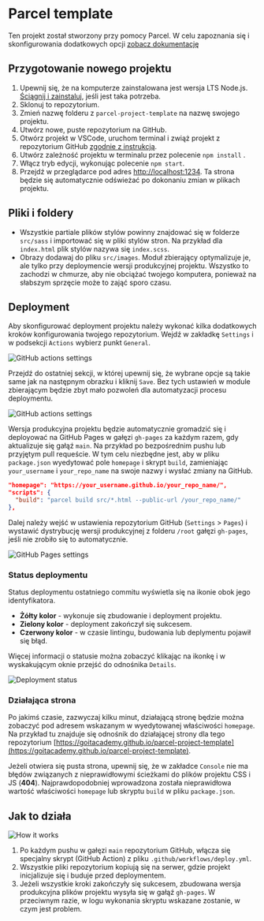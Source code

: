 # Parcel template

Ten projekt został stworzony przy pomocy Parcel. W celu zapoznania się i
skonfigurowania dodatkowych opcji [zobacz dokumentację](https://parceljs.org/)

## Przygotowanie nowego projektu

1. Upewnij się, że na komputerze zainstalowana jest wersja LTS Node.js.
   [Ściągnij i zainstaluj](https://nodejs.org/en/), jeśli jest taka potrzeba.
2. Sklonuj to repozytorium.
3. Zmień nazwę folderu z `parcel-project-template` na nazwę swojego projektu.
4. Utwórz nowe, puste repozytorium na GitHub.
5. Otwórz projekt w VSCode, uruchom terminal i zwiąż projekt z repozytorium
   GitHub
   [zgodnie z instrukcją](https://docs.github.com/en/get-started/getting-started-with-git/managing-remote-repositories#changing-a-remote-repositorys-url).
6. Utwórz zależność projektu w terminalu przez polecenie `npm install` .
7. Włącz tryb edycji, wykonując polecenie `npm start`.
8. Przejdź w przeglądarce pod adres
   [http://localhost:1234](http://localhost:1234). Ta strona będzie się
   automatycznie odświeżać po dokonaniu zmian w plikach projektu.

## Pliki i foldery

- Wszystkie partiale plików stylów powinny znajdować się w folderze `src/sass` i
  importować się w pliki stylów stron. Na przykład dla `index.html` plik stylów
  nazywa się `index.scss`.
- Obrazy dodawaj do pliku `src/images`. Moduł zbierający optymalizuje je, ale
  tylko przy deploymencie wersji produkcyjnej projektu. Wszystko to zachodzi w
  chmurze, aby nie obciążać twojego komputera, ponieważ na słabszym sprzęcie
  może to zająć sporo czasu.

## Deployment

Aby skonfigurować deployment projektu należy wykonać kilka dodatkowych kroków
konfigurowania twojego repozytorium. Wejdź w zakładkę `Settings` i w podsekcji
`Actions` wybierz punkt `General`.

![GitHub actions settings](./assets/actions-config-step-1.png)

Przejdź do ostatniej sekcji, w której upewnij się, że wybrane opcje są takie
same jak na następnym obrazku i kliknij `Save`. Bez tych ustawień w module
zbierającym będzie zbyt mało pozwoleń dla automatyzacji procesu deploymentu.

![GitHub actions settings](./assets/actions-config-step-2.png)

Wersja produkcyjna projektu będzie automatycznie gromadzić się i deployować na
GitHub Pages w gałęzi `gh-pages` za każdym razem, gdy aktualizuje się gałąź
`main`. Na przykład po bezpośrednim pushu lub przyjętym pull requeście. W tym
celu niezbędne jest, aby w pliku `package.json` wyedytować pole `homepage` i
skrypt `build`, zamieniając `your_username` i `your_repo_name` na swoje nazwy i
wysłać zmiany na GitHub.

```json
"homepage": "https://your_username.github.io/your_repo_name/",
"scripts": {
  "build": "parcel build src/*.html --public-url /your_repo_name/"
},
```

Dalej należy wejść w ustawienia repozytorium GitHub (`Settings` > `Pages`) i
wystawić dystrybucję wersji produkcyjnej z folderu `/root` gałęzi `gh-pages`,
jeśli nie zrobiło się to automatycznie.

![GitHub Pages settings](./assets/repo-settings.png)

### Status deploymentu

Status deploymentu ostatniego commitu wyświetla się na ikonie obok jego
identyfikatora.

- **Żółty kolor** - wykonuje się zbudowanie i deployment projektu.
- **Zielony kolor** - deployment zakończył się sukcesem.
- **Czerwony kolor** - w czasie lintingu, budowania lub deplymentu pojawił się
  błąd.

Więcej informacji o statusie można zobaczyć klikając na ikonkę i w wyskakującym
oknie przejść do odnośnika `Details`.

![Deployment status](./assets/status.png)

### Działająca strona

Po jakimś czasie, zazwyczaj kilku minut, działającą stronę będzie można zobaczyć
pod adresem wskazanym w wyedytowanej właściwości `homepage`. Na przykład tu
znajduje się odnośnik do działającej strony dla tego repozytorium
[https://goitacademy.github.io/parcel-project-template](https://goitacademy.github.io/parcel-project-template).

Jeżeli otwiera się pusta strona, upewnij się, że w zakładce `Console` nie ma
błędów związanych z nieprawidłowymi ścieżkami do plików projektu CSS i JS
(**404**). Najprawdopodobniej wprowadzona została nieprawidłowa wartość
właściwości `homepage` lub skryptu `build` w pliku `package.json`.

## Jak to działa

![How it works](./assets/how-it-works.png)

1. Po każdym pushu w gałęzi `main` repozytorium GitHub, włącza się specjalny
   skrypt (GitHub Action) z pliku `.github/workflows/deploy.yml`.
2. Wszystkie pliki repozytorium kopiują się na serwer, gdzie projekt
   inicjalizuje się i buduje przed deploymentem.
3. Jeżeli wszystkie kroki zakończyły się sukcesem, zbudowana wersja produkcyjna
   plików projektu wysyła się w gałąź `gh-pages`. W przeciwnym razie, w logu
   wykonania skryptu wskazane zostanie, w czym jest problem.
